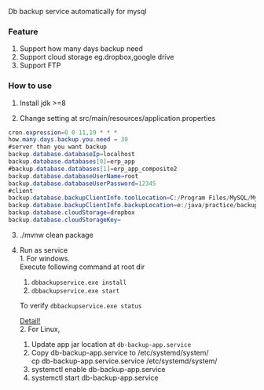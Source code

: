 Db backup service automatically for mysql
### Feature ###
1. Support how many days backup need
2. Support cloud storage eg.dropbox,google drive
3. Support FTP
 
### How to use ###
  1. Install jdk >=8  
  
  2. Change setting at src/main/resources/application.properties
  
  ```java
  cron.expression=0 0 11,19 * * *
  how.many.days.backup.you.need = 30
  #server than you want backup
  backup.database.databaseIp=localhost
  backup.database.databases[0]=erp_app
  #backup.database.databases[1]=erp_app_composite2
  backup.database.databaseUserName=root
  backup.database.databaseUserPassword=12345
  #client
  backup.database.backupClientInfo.toolLocation=C:/Program Files/MySQL/MySQL Server 5.7/bin
  backup.database.backupClientInfo.backupLocation=e:/java/practice/backup
  backup.database.cloudStorage=dropbox
  backup.database.cloudStorageKey=
  ```
  3. ./mvnw clean package
  4. Run as service <br />
    1. For windows. <br />
    Execute following command at root dir <br />
        1. `dbbackupservice.exe install`
        2. `dbbackupservice.exe start` 
       
        To verify
        `dbbackupservice.exe status`
        
        [Detail!](https://github.com/kohsuke/winsw)<br />
    2. For Linux,
        1. Update app jar location at `db-backup-app.service` <br /> 
        2. Copy db-backup-app.service to /etc/systemd/system/<br /> 
        cp db-backup-app.service.service /etc/systemd/system/<br /> 
        3. systemctl enable db-backup-app.service
        4. systemctl start db-backup-app.service
          
